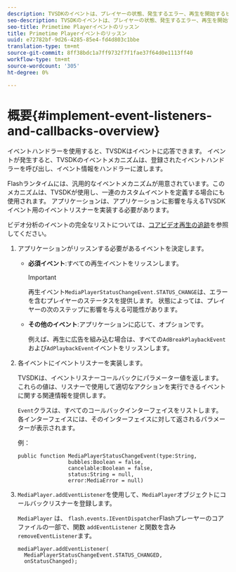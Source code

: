 ```yaml
---
description: TVSDKのイベントは、プレイヤーの状態、発生するエラー、再生を開始するビデオ、広告の完了など、リクエストしたアクションの完了、暗黙的に発生するアクションを示します。
seo-description: TVSDKのイベントは、プレイヤーの状態、発生するエラー、再生を開始するビデオ、広告の完了など、リクエストしたアクションの完了、暗黙的に発生するアクションを示します。
seo-title: Primetime Playerイベントのリッスン
title: Primetime Playerイベントのリッスン
uuid: e72782bf-9d26-4285-85e4-fd4d803c1bbe
translation-type: tm+mt
source-git-commit: 8ff38bdc1a7ff9732f7f1fae37f64d0e1113ff40
workflow-type: tm+mt
source-wordcount: '305'
ht-degree: 0%

---
```



# 概要{#implement-event-listeners-and-callbacks-overview}

イベントハンドラーを使用すると、TVSDKはイベントに応答できます。 イベントが発生すると、TVSDKのイベントメカニズムは、登録されたイベントハンドラーを呼び出し、イベント情報をハンドラーに渡します。

Flashランタイムには、汎用的なイベントメカニズムが用意されています。このメカニズムは、TVSDKが使用し、一連のカスタムイベントを定義する場合にも使用されます。 アプリケーションは、アプリケーションに影響を与えるTVSDKイベント用のイベントリスナーを実装する必要があります。

ビデオ分析のイベントの完全なリストについては、[コアビデオ再生の追跡](https://marketing.adobe.com/resources/help/en_US/sc/appmeasurement/hbvideo/c_vhl_track-core-vid-playback.html)を参照してください。

1. アプリケーションがリッスンする必要があるイベントを決定します。

   * **必須イベント**:すべての再生イベントをリッスンします。

      >[!IMPORTANT]
      >
      >再生イベント`MediaPlayerStatusChangeEvent.STATUS_CHANGE`は、エラーを含むプレイヤーのステータスを提供します。 状態によっては、プレイヤーの次のステップに影響を与える可能性があります。

   * **その他のイベント**:アプリケーションに応じて、オプションです。

      例えば、再生に広告を組み込む場合は、すべての`AdBreakPlaybackEvent`および`AdPlaybackEvent`イベントをリッスンします。

1. 各イベントにイベントリスナーを実装します。

   TVSDKは、イベントリスナーコールバックにパラメーター値を返します。 これらの値は、リスナーで使用して適切なアクションを実行できるイベントに関する関連情報を提供します。

   `Event`クラスは、すべてのコールバックインターフェイスをリストします。 各インターフェイスには、そのインターフェイスに対して返されるパラメーターが表示されます。

   例：

   ```
   public function MediaPlayerStatusChangeEvent(type:String,  
                   bubbles:Boolean = false,  
                   cancelable:Boolean = false,  
                   status:String = null,  
                   error:MediaError = null) 
   ```

1. `MediaPlayer.addEventListener`を使用して、`MediaPlayer`オブジェクトにコールバックリスナーを登録します。

   `MediaPlayer` は、 `flash.events.IEventDispatcher`Flashプレーヤーのコアファイルの一部で、関数 `addEventListener` と関数を含み `removeEventListener`ます。

   ```
   mediaPlayer.addEventListener( 
     MediaPlayerStatusChangeEvent.STATUS_CHANGED,  
     onStatusChanged);
   ```



